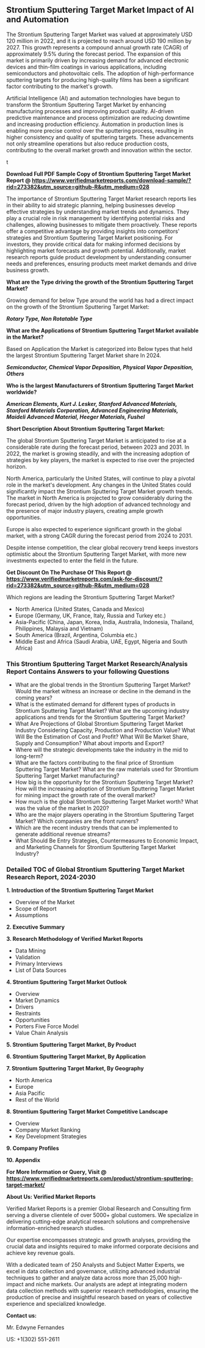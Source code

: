 <h2>Strontium Sputtering Target Market Impact of AI and Automation</h2><p>The Strontium Sputtering Target Market was valued at approximately USD 120 million in 2022, and it is projected to reach around USD 190 million by 2027. This growth represents a compound annual growth rate (CAGR) of approximately 9.5% during the forecast period. The expansion of this market is primarily driven by increasing demand for advanced electronic devices and thin-film coatings in various applications, including semiconductors and photovoltaic cells. The adoption of high-performance sputtering targets for producing high-quality films has been a significant factor contributing to the market's growth.</p><p>Artificial Intelligence (AI) and automation technologies have begun to transform the Strontium Sputtering Target Market by enhancing manufacturing processes and improving product quality. AI-driven predictive maintenance and process optimization are reducing downtime and increasing production efficiency. Automation in production lines is enabling more precise control over the sputtering process, resulting in higher consistency and quality of sputtering targets. These advancements not only streamline operations but also reduce production costs, contributing to the overall market growth and innovation within the sector.</p>t</p><p id="" class=""><strong>Download Full PDF Sample Copy of Strontium Sputtering Target Market Report @ <a href="https://www.verifiedmarketreports.com/download-sample/?rid=273382&utm_source=github-R&utm_medium=028" target="_blank">https://www.verifiedmarketreports.com/download-sample/?rid=273382&utm_source=github-R&utm_medium=028</a></strong></p><p>The importance of&nbsp;Strontium Sputtering Target Market research reports lies in their ability to aid strategic planning, helping businesses develop effective strategies by understanding market trends and dynamics. They play a crucial role in risk management by identifying potential risks and challenges, allowing businesses to mitigate them proactively. These reports offer a competitive advantage by providing insights into competitors' strategies and Strontium Sputtering Target Market positioning. For investors, they provide critical data for making informed decisions by highlighting market forecasts and growth potential. Additionally, market research reports guide product development by understanding consumer needs and preferences, ensuring products meet market demands and drive business growth.</p><p><strong>What are the&nbsp;Type driving the growth of the Strontium Sputtering Target Market?</strong></p><p id="" class="">Growing demand for below Type around the world has had a direct impact on the growth of the Strontium Sputtering Target Market:</p><em><strong>Rotary Type, Non Rotatable Type</strong></em></p><strong>What are the&nbsp;Applications&nbsp;of Strontium Sputtering Target Market available in the Market?</strong></p><p id="" class="">Based on Application the Market is categorized into Below types that held the largest Strontium Sputtering Target Market share In 2024.</p><em><strong>Semiconductor, Chemical Vapor Deposition, Physical Vapor Deposition, Others</strong></em></p><strong>Who is the largest Manufacturers of Strontium Sputtering Target Market worldwide?</strong></p><p><em><strong>American Elements, Kurt J. Lesker, Stanford Advanced Materials, Stanford Materials Corporation, Advanced Engineering Materials, Maideli Advanced Material, Heeger Materials, Fushel</strong></em></p><p id="" class=""><strong>Short Description About Strontium Sputtering Target Market:</strong></p><p>The global Strontium Sputtering Target Market is anticipated to rise at a considerable rate during the forecast period, between 2023 and 2031. In 2022, the market is growing steadily, and with the increasing adoption of strategies by key players, the market is expected to rise over the projected horizon.</p><p>North America, particularly the United States, will continue to play a pivotal role in the market's development. Any changes in the United States could significantly impact the Strontium Sputtering Target Market growth trends. The market in North America is projected to grow considerably during the forecast period, driven by the high adoption of advanced technology and the presence of major industry players, creating ample growth opportunities.</p><p>Europe is also expected to experience significant growth in the global market, with a strong CAGR during the forecast period from 2024 to 2031.</p><p>Despite intense competition, the clear global recovery trend keeps investors optimistic about the Strontium Sputtering Target Market, with more new investments expected to enter the field in the future.</p><p id="" class=""><strong>Get Discount On The Purchase Of This Report @ <a href="https://www.verifiedmarketreports.com/ask-for-discount/?rid=273382&utm_source=github-R&utm_medium=028" target="_blank">https://www.verifiedmarketreports.com/ask-for-discount/?rid=273382&utm_source=github-R&utm_medium=028</a></strong></p>Which regions are leading the Strontium Sputtering Target Market?</p><ul><li>North America (United States, Canada and Mexico)</li><li>Europe (Germany, UK, France, Italy, Russia and Turkey etc.)</li><li>Asia-Pacific (China, Japan, Korea, India, Australia, Indonesia, Thailand, Philippines, Malaysia and Vietnam)</li><li>South America (Brazil, Argentina, Columbia etc.)</li><li>Middle East and Africa (Saudi Arabia, UAE, Egypt, Nigeria and South Africa)</li></ul><h3 id="" class="">This Strontium Sputtering Target Market Research/Analysis Report Contains Answers to your following Questions</h3><ul><li>What are the global trends in the Strontium Sputtering Target Market? Would the market witness an increase or decline in the demand in the coming years?</li><li>What is the estimated demand for different types of products in Strontium Sputtering Target Market? What are the upcoming industry applications and trends for the Strontium Sputtering Target Market?</li><li>What Are Projections of Global Strontium Sputtering Target Market Industry Considering Capacity, Production and Production Value? What Will Be the Estimation of Cost and Profit? What Will Be Market Share, Supply and Consumption? What about imports and Export?</li><li>Where will the strategic developments take the industry in the mid to long-term?</li><li>What are the factors contributing to the final price of Strontium Sputtering Target Market? What are the raw materials used for Strontium Sputtering Target Market manufacturing?</li><li>How big is the opportunity for the Strontium Sputtering Target Market? How will the increasing adoption of Strontium Sputtering Target Market for mining impact the growth rate of the overall market?</li><li>How much is the global Strontium Sputtering Target Market worth? What was the value of the market In 2020?</li><li>Who are the major players operating in the Strontium Sputtering Target Market? Which companies are the front runners?</li><li>Which are the recent industry trends that can be implemented to generate additional revenue streams?</li><li>What Should Be Entry Strategies, Countermeasures to Economic Impact, and Marketing Channels for Strontium Sputtering Target Market Industry?</li></ul><h3 id="" class="">Detailed TOC of Global Strontium Sputtering Target Market Research Report, 2024-2030</h3><p id="" class=""><strong>1. Introduction of the Strontium Sputtering Target Market</strong></p><ul><li>Overview of the Market</li><li>Scope of Report</li><li>Assumptions</li></ul><p id="" class=""><strong>2. Executive Summary</strong></p><p id="" class=""><strong>3. Research Methodology of Verified Market Reports</strong></p><ul><li>Data Mining</li><li>Validation</li><li>Primary Interviews</li><li>List of Data Sources</li></ul><p id="" class=""><strong>4. Strontium Sputtering Target Market Outlook</strong></p><ul><li>Overview</li><li>Market Dynamics</li><li>Drivers</li><li>Restraints</li><li>Opportunities</li><li>Porters Five Force Model</li><li>Value Chain Analysis</li></ul><p id="" class=""><strong>5. Strontium Sputtering Target Market, By Product</strong></p><p id="" class=""><strong>6. Strontium Sputtering Target Market, By Application</strong></p><p id="" class=""><strong>7. Strontium Sputtering Target Market, By Geography</strong></p><ul><li>North America</li><li>Europe</li><li>Asia Pacific</li><li>Rest of the World</li></ul><p id="" class=""><strong>8. Strontium Sputtering Target Market Competitive Landscape</strong></p><ul><li>Overview</li><li>Company Market Ranking</li><li>Key Development Strategies</li></ul><p id="" class=""><strong>9. Company Profiles</strong></p><p id="" class=""><strong>10. Appendix</strong></p><p id="" class=""><strong>For More Information or Query, Visit @ <a href="https://www.verifiedmarketreports.com/product/strontium-sputtering-target-market/" target="_blank">https://www.verifiedmarketreports.com/product/strontium-sputtering-target-market/</a></strong></p><p id="" class=""><strong>About Us: Verified Market Reports</strong></p><p id="" class="">Verified Market Reports is a premier Global Research and Consulting firm serving a diverse clientele of over 5000+ global customers. We specialize in delivering cutting-edge analytical research solutions and comprehensive information-enriched research studies.</p><p id="" class="">Our expertise encompasses strategic and growth analyses, providing the crucial data and insights required to make informed corporate decisions and achieve key revenue goals.</p><p id="" class="">With a dedicated team of 250 Analysts and Subject Matter Experts, we excel in data collection and governance, utilizing advanced industrial techniques to gather and analyze data across more than 25,000 high-impact and niche markets. Our analysts are adept at integrating modern data collection methods with superior research methodologies, ensuring the production of precise and insightful research based on years of collective experience and specialized knowledge.</p><p id="" class=""><strong>Contact us:</strong></p><p id="" class="">Mr. Edwyne Fernandes</p><p id="" class="">US: +1(302) 551-2611</p>